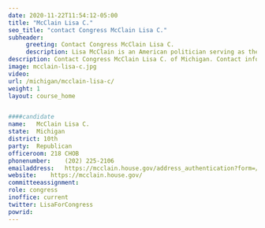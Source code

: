 ```yaml
---
date: 2020-11-22T11:54:12-05:00
title: "McClain Lisa C."
seo_title: "contact Congress McClain Lisa C."
subheader:
     greeting: Contact Congress McClain Lisa C. 
     description: Lisa McClain is an American politician serving as the U.S. Representative for Michigan's 10th congressional district. She is a member of the Republican Party.
description: Contact Congress McClain Lisa C. of Michigan. Contact information for McClain Lisa C. includes email address, phone number, and mailing address.
image: mcclain-lisa-c.jpg
video: 
url: /michigan/mcclain-lisa-c/
weight: 1
layout: course_home


####candidate
name:	McClain Lisa C.
state:	Michigan
district: 10th
party:	Republican
officeroom:	218 CHOB
phonenumber:	(202) 225-2106
emailaddress:	https://mcclain.house.gov/address_authentication?form=/contact
website:	https://mcclain.house.gov/
committeeassignment: 
role: congress
inoffice: current
twitter: LisaForCongress
powrid: 
---
```


